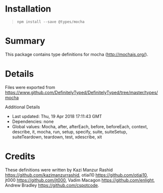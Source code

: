 # Installation
> `npm install --save @types/mocha`

# Summary
This package contains type definitions for mocha (http://mochajs.org/).

# Details
Files were exported from https://www.github.com/DefinitelyTyped/DefinitelyTyped/tree/master/types/mocha

Additional Details
 * Last updated: Thu, 19 Apr 2018 17:11:43 GMT
 * Dependencies: none
 * Global values: Mocha, after, afterEach, before, beforeEach, context, describe, it, mocha, run, setup, specify, suite, suiteSetup, suiteTeardown, teardown, test, xdescribe, xit

# Credits
These definitions were written by Kazi Manzur Rashid <https://github.com/kazimanzurrashid>, otiai10 <https://github.com/otiai10>, jt000 <https://github.com/jt000>, Vadim Macagon <https://github.com/enlight>, Andrew Bradley <https://github.com/cspotcode>.
